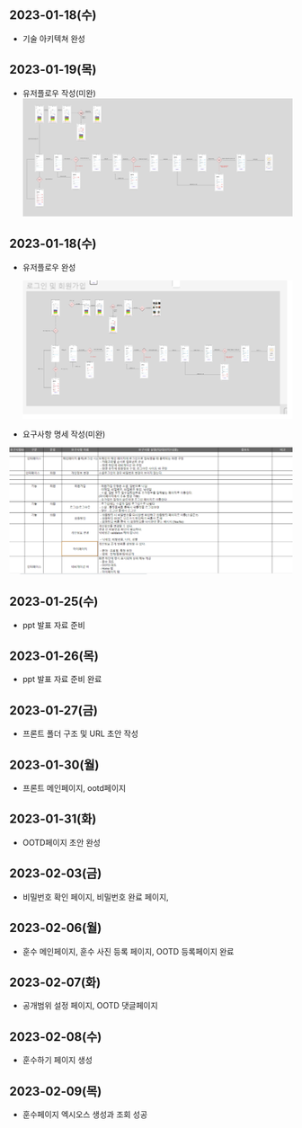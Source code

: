 ## 2023-01-18(수)

- 기술 아키텍쳐 완성

## 2023-01-19(목)

- 유저플로우 작성(미완)
  ![유저플로우](유저플로우_미완.png)

## 2023-01-18(수)

- 유저플로우 완성
  
  ![](고영석_assets/a6435ddf1cbd6ab27df497e8819878644809b60b.png)

- 요구사항 명세 작성(미완)

![](고영석_assets/e453cc25dc65fdeebc5aed4bd0d9afe26bb42497.png)

## 2023-01-25(수)

- ppt 발표 자료 준비

## 2023-01-26(목)

- ppt 발표 자료 준비 완료

## 2023-01-27(금)

- 프론트 폴더 구조 및 URL 초안 작성

## 2023-01-30(월)

- 프론트 메인페이지, ootd페이지

## 2023-01-31(화)

- OOTD페이지 초안 완성

## 2023-02-03(금)

- 비밀번호 확인 페이지, 비밀번호 완료 페이지, 

## 2023-02-06(월)

- 훈수 메인페이지, 훈수 사진 등록 페이지, OOTD 등록페이지 완료

## 2023-02-07(화)

- 공개범위 설정 페이지, OOTD 댓글페이지

## 2023-02-08(수)

- 훈수하기 페이지 생성

## 2023-02-09(목)

- 훈수페이지 엑시오스 생성과 조회 성공